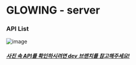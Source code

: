 # GLOWING - server

### API List
![image](https://github.com/sw-glowing/glowing-server/assets/68195241/d5a3902c-926f-4260-a5de-54bde3ac75aa)

##### [사진 속 API를 확인하시려면 dev 브랜치를 참고해주세요!](https://github.com/sw-glowing/glowing-server/tree/dev)
